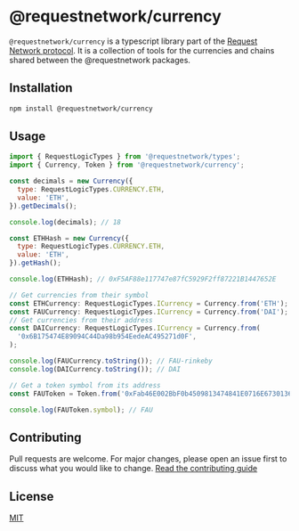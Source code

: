 # @requestnetwork/currency

`@requestnetwork/currency` is a typescript library part of the [Request Network protocol](https://github.com/RequestNetwork/requestNetwork).
It is a collection of tools for the currencies and chains shared between the @requestnetwork packages.

## Installation

```bash
npm install @requestnetwork/currency
```

## Usage

```javascript
import { RequestLogicTypes } from '@requestnetwork/types';
import { Currency, Token } from '@requestnetwork/currency';

const decimals = new Currency({
  type: RequestLogicTypes.CURRENCY.ETH,
  value: 'ETH',
}).getDecimals();

console.log(decimals); // 18

const ETHHash = new Currency({
  type: RequestLogicTypes.CURRENCY.ETH,
  value: 'ETH',
}).getHash();

console.log(ETHHash); // 0xF5AF88e117747e87fC5929F2ff87221B1447652E

// Get currencies from their symbol
const ETHCurrency: RequestLogicTypes.ICurrency = Currency.from('ETH');
const FAUCurrency: RequestLogicTypes.ICurrency = Currency.from('DAI');
// Get currencies from their address
const DAICurrency: RequestLogicTypes.ICurrency = Currency.from(
  '0x6B175474E89094C44Da98b954EedeAC495271d0F',
);

console.log(FAUCurrency.toString()); // FAU-rinkeby
console.log(DAICurrency.toString()); // DAI

// Get a token symbol from its address
const FAUToken = Token.from('0xFab46E002BbF0b4509813474841E0716E6730136');

console.log(FAUToken.symbol); // FAU
```

## Contributing

Pull requests are welcome. For major changes, please open an issue first to discuss what you would like to change.
[Read the contributing guide](/CONTRIBUTING.md)

## License

[MIT](/LICENSE)

